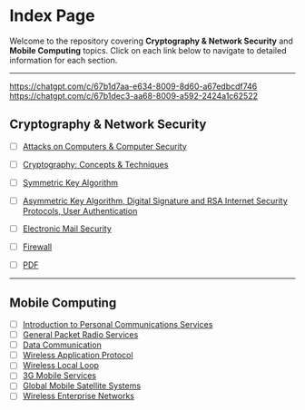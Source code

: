 # Index Page

Welcome to the repository covering **Cryptography & Network Security** and **Mobile Computing** topics. Click on each link below to navigate to detailed information for each section.

---
https://chatgpt.com/c/67b1d7aa-e634-8009-8d60-a67edbcdf746
https://chatgpt.com/c/67b1dec3-aa68-8009-a592-2424a1c62522

## Cryptography & Network Security

- [ ] [Attacks on Computers & Computer Security](https://github.com/rohitsunilsharma2000/exam-notes/blob/main/Cryptography%20%26%20Network%20Security/Attacks%20on%20Computers%20%26%20Computer%20Security.md)
- [ ] [Cryptography: Concepts & Techniques](./Cryptography-Concepts-and-Techniques.md)
- [ ] [Symmetric Key Algorithm](https://github.com/rohitsunilsharma2000/exam-notes/blob/main/Cryptography%20%26%20Network%20Security/Symmetric%20Key%20Algorithm.md)
- [ ] [Asymmetric Key Algorithm, Digital Signature and RSA Internet Security Protocols, User Authentication](./Asymmetric-Key-Algorithm-Digital-Signature-and-RSA-Internet-Security-Protocols-User-Authentication.md)
- [ ] [Electronic Mail Security](./Electronic-Mail-Security.md)
- [ ] [Firewall](./Firewall.md)
- [ ] [PDF](./Firewall.md)


---

## Mobile Computing

- [ ] [Introduction to Personal Communications Services](./Introduction-to-Personal-Communications-Services.md)
- [ ] [General Packet Radio Services](./General-Packet-Radio-Services.md)
- [ ] [Data Communication](./Data-Communication.md)
- [ ] [Wireless Application Protocol](./Wireless-Application-Protocol.md)
- [ ] [Wireless Local Loop](./Wireless-Local-Loop.md)
- [ ] [3G Mobile Services](./3G-Mobile-Services.md)
- [ ] [Global Mobile Satellite Systems](./Global-Mobile-Satellite-Systems.md)
- [ ] [Wireless Enterprise Networks](./Wireless-Enterprise-Networks.md)
